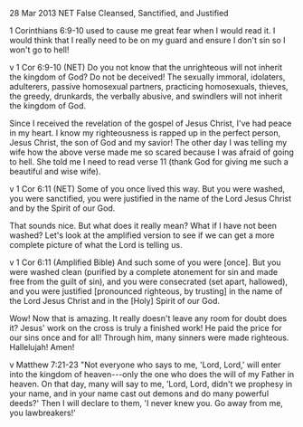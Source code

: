 28 Mar 2013
NET False
Cleansed, Sanctified, and Justified

1 Corinthians 6:9-10 used to cause me great fear when I would read it.  I would think that I really need to be on my guard and ensure I don't sin so I won't go to hell!

v
1 Cor 6:9-10 (NET)
Do you not know that the unrighteous will not inherit the kingdom of God? Do not be deceived! The sexually immoral, idolaters, adulterers, passive homosexual partners, practicing homosexuals, thieves, the greedy, drunkards, the verbally abusive, and swindlers will not inherit the kingdom of God.

Since I received the revelation of the gospel of Jesus Christ, I've had peace in my heart.  I know my righteousness is rapped up in the perfect person, Jesus Christ, the son of God and my savior!  The other day I was telling my wife how the above verse made me so scared because I was afraid of going to hell.  She told me I need to read verse 11 (thank God for giving me such a beautiful and wise wife).

v
1 Cor 6:11 (NET)
 Some of you once lived this way. But you were washed, you were sanctified, you were justified in the name of the Lord Jesus Christ and by the Spirit of our God.

That sounds nice.  But what does it really mean?  What if I have not been washed?  Let's look at the amplified version to see if we can get a more complete picture of what the Lord is telling us.

v
1 Cor 6:11 (Amplified Bible)
And such some of you were [once]. But you were washed clean (purified by a complete atonement for sin and made free from the guilt of sin), and you were consecrated (set apart, hallowed), and you were justified [pronounced righteous, by trusting] in the name of the Lord Jesus Christ and in the [Holy] Spirit of our God.

Wow! Now that is amazing.  It really doesn't leave any room for doubt does it?  Jesus' work on the cross is truly a finished work!  He paid the price for our sins once and for all!  Through him, many sinners were made righteous.  Hallelujah!  Amen!

v
Matthew 7:21-23
"Not everyone who says to me, 'Lord, Lord,' will enter into the kingdom of heaven---only the one who does the will of my Father in heaven. On that day, many will say to me, 'Lord, Lord, didn't we prophesy in your name, and in your name cast out demons and do many powerful deeds?' Then I will declare to them, 'I never knew you. Go away from me, you lawbreakers!'

<!--verses that say righteousness is a free gift from God through faith in Jesus Christ-->
